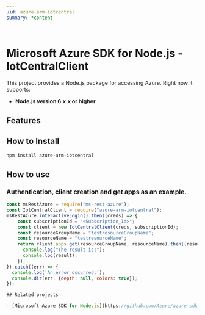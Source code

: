 ```yaml
---
uid: azure-arm-iotcentral
summary: *content

---
```

# Microsoft Azure SDK for Node.js - IotCentralClient
This project provides a Node.js package for accessing Azure. Right now it supports:
- **Node.js version 6.x.x or higher**

## Features


## How to Install

```bash
npm install azure-arm-iotcentral
```

## How to use

### Authentication, client creation and get apps as an example.

```javascript
const msRestAzure = require("ms-rest-azure");
const IotCentralClient = require("azure-arm-iotcentral");
msRestAzure.interactiveLogin().then((creds) => {
    const subscriptionId = "<Subscription_Id>";
    const client = new IotCentralClient(creds, subscriptionId);
    const resourceGroupName = "testresourceGroupName";
    const resourceName = "testresourceName";
    return client.apps.get(resourceGroupName, resourceName).then((result) => {
      console.log("The result is:");
      console.log(result);
    });
}).catch((err) => {
  console.log('An error occurred:');
  console.dir(err, {depth: null, colors: true});
});

## Related projects

- [Microsoft Azure SDK for Node.js](https://github.com/Azure/azure-sdk-for-node)